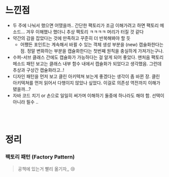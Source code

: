 <br/>

# 느낀점
- 두 주에 나눠서 했으면 어땠을까.. 간단한 팩토리가 조금 이해가려고 하면 팩토리 메소드… 겨우 이해했나 했더니 추상 팩토리 ㅋㅋㅋㅋ 머리가 터질 것 같다
- 약간의 감을 잡았다는 것에 만족하고 꾸준히 더 반복해봐야 할 듯
    - 어쨌든 포인트는 계속해서 바뀔 수 있는 객체 생성 부분을 (new) 캡슐화한다는 점. 정말 변화하는 부분을 캡슐화한다는 첫번째 원칙을 충실하게 가져가는구나.
- 수퍼-서브 클래스 간에도 캡슐화가 가능하다는 걸 알게 되어 좋았다. 맨처음 팩토리 메소드 패턴 보고는 클래스 내부 함수 내에서 캡슐화가 되었다고 생각했음. 그런데 추상과 구상간 캡슐화라고..!
- 디자인 패턴을 먼저 보고 클린 아키텍쳐 보는게 좋겠다는 생각이 좀 바뀐 장. 클린 아키텍쳐를 먼저 읽어서 다행이지 않았나 싶었다. 이걸로 의존성 역전까지 이해가 됐을까…?
- 자바 코드 치기 or 손으로 일일히 써가며 이해하기 둘중에 하나라도 해야 함. 선택이 아니라 필수 ..



<br/><br/>

# 정리

### 팩토리 패턴 (Factory Pattern)

> 공책에 있는거 빨리 옮기자,, :cry: